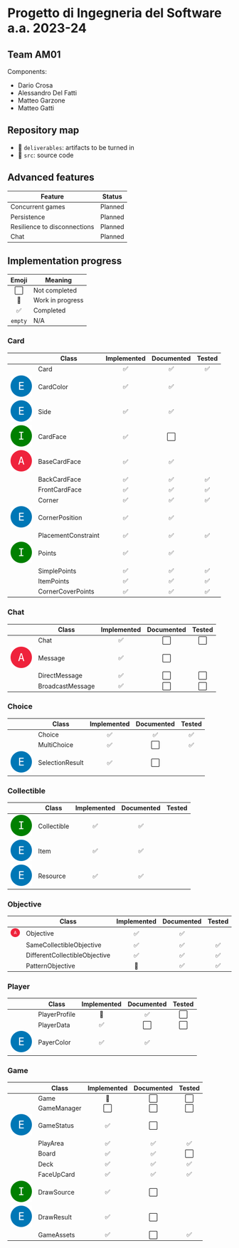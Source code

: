 # Progetto di Ingegneria del Software a.a. 2023-24

## Team AM01

Components:

- Dario Crosa
- Alessandro Del Fatti
- Matteo Garzone
- Matteo Gatti

## Repository map

- :file_folder: `deliverables`: artifacts to be turned in
- :file_folder: `src`: source code

## Advanced features

| Feature                      | Status  |
|------------------------------|:-------:|
| Concurrent games             | Planned |
| Persistence                  | Planned |
| Resilience to disconnections | Planned |
| Chat                         | Planned |

## Implementation progress

|        Emoji         | Meaning          |
|:--------------------:|------------------|
| :white_large_square: | Not completed    |
|    :construction:    | Work in progress |
|  :white_check_mark:  | Completed        |
|       `empty`        | N/A              |

### Card

|                                     | Class               |    Implemented     |      Documented      |       Tested       |
|-------------------------------------|---------------------|:------------------:|:--------------------:|:------------------:|
|                                     | Card                | :white_check_mark: |  :white_check_mark:  | :white_check_mark: |
| ![Enum](img/enum.svg)               | CardColor           | :white_check_mark: |  :white_check_mark:  |                    |
| ![Enum](img/enum.svg)               | Side                | :white_check_mark: |  :white_check_mark:  |                    |
| ![Interface](img/interface.svg)     | CardFace            | :white_check_mark: | :white_large_square: |                    |
| ![Abstract class](img/abstract.svg) | BaseCardFace        | :white_check_mark: |  :white_check_mark:  |                    |
|                                     | BackCardFace        | :white_check_mark: |  :white_check_mark:  | :white_check_mark: |
|                                     | FrontCardFace       | :white_check_mark: |  :white_check_mark:  | :white_check_mark: |
|                                     | Corner              | :white_check_mark: |  :white_check_mark:  | :white_check_mark: |
| ![Enum](img/enum.svg)               | CornerPosition      | :white_check_mark: |  :white_check_mark:  |                    |
|                                     | PlacementConstraint | :white_check_mark: |  :white_check_mark:  | :white_check_mark: |
| ![Interface](img/interface.svg)     | Points              | :white_check_mark: |  :white_check_mark:  |                    |
|                                     | SimplePoints        | :white_check_mark: |  :white_check_mark:  | :white_check_mark: |
|                                     | ItemPoints          | :white_check_mark: |  :white_check_mark:  | :white_check_mark: |
|                                     | CornerCoverPoints   | :white_check_mark: |  :white_check_mark:  | :white_check_mark: |

### Chat

|                                     | Class            |    Implemented     |      Documented      |        Tested        |
|-------------------------------------|------------------|:------------------:|:--------------------:|:--------------------:|
|                                     | Chat             | :white_check_mark: | :white_large_square: | :white_large_square: |
| ![Abstract class](img/abstract.svg) | Message          | :white_check_mark: | :white_large_square: |                      |
|                                     | DirectMessage    | :white_check_mark: | :white_large_square: | :white_large_square: |
|                                     | BroadcastMessage | :white_check_mark: | :white_large_square: | :white_large_square: |

### Choice

|                       | Class           |    Implemented     |      Documented      |       Tested       |
|-----------------------|-----------------|:------------------:|:--------------------:|:------------------:|
|                       | Choice          | :white_check_mark: |  :white_check_mark:  | :white_check_mark: |
|                       | MultiChoice     | :white_check_mark: | :white_large_square: | :white_check_mark: |
| ![Enum](img/enum.svg) | SelectionResult | :white_check_mark: | :white_large_square: |                    |

### Collectible

|                                 | Class       |    Implemented     |     Documented     | Tested |
|---------------------------------|-------------|:------------------:|:------------------:|:------:|
| ![Interface](img/interface.svg) | Collectible | :white_check_mark: | :white_check_mark: |        |
| ![Enum](img/enum.svg)           | Item        | :white_check_mark: | :white_check_mark: |        |
| ![Enum](img/enum.svg)           | Resource    | :white_check_mark: | :white_check_mark: |        |

### Objective

|                                     | Class                         |    Implemented     |     Documented     |       Tested       |
|-------------------------------------|-------------------------------|:------------------:|:------------------:|:------------------:|
| ![Abstract class](img/abstract.svg) | Objective                     | :white_check_mark: | :white_check_mark: |                    |
|                                     | SameCollectibleObjective      | :white_check_mark: | :white_check_mark: | :white_check_mark: |
|                                     | DifferentCollectibleObjective | :white_check_mark: | :white_check_mark: | :white_check_mark: |
|                                     | PatternObjective              |   :construction:   | :white_check_mark: | :white_check_mark: |

### Player

|                       | Class         |    Implemented     |      Documented      |        Tested        |
|-----------------------|---------------|:------------------:|:--------------------:|:--------------------:|
|                       | PlayerProfile |   :construction:   |  :white_check_mark:  | :white_large_square: |
|                       | PlayerData    | :white_check_mark: | :white_large_square: | :white_large_square: |
| ![Enum](img/enum.svg) | PayerColor    | :white_check_mark: |  :white_check_mark:  |                      |

### Game

|                                 | Class       |     Implemented      |      Documented      |        Tested        |
|---------------------------------|-------------|:--------------------:|:--------------------:|:--------------------:|
|                                 | Game        |    :construction:    | :white_large_square: | :white_large_square: |
|                                 | GameManager | :white_large_square: | :white_large_square: | :white_large_square: |
| ![Enum](img/enum.svg)           | GameStatus  |  :white_check_mark:  | :white_large_square: |                      |
|                                 | PlayArea    |  :white_check_mark:  |  :white_check_mark:  |  :white_check_mark:  |
|                                 | Board       |  :white_check_mark:  |  :white_check_mark:  | :white_large_square: |
|                                 | Deck        |  :white_check_mark:  |  :white_check_mark:  |  :white_check_mark:  |
|                                 | FaceUpCard  |  :white_check_mark:  |  :white_check_mark:  |  :white_check_mark:  |
| ![Interface](img/interface.svg) | DrawSource  |  :white_check_mark:  | :white_large_square: |                      |
| ![Enum](img/enum.svg)           | DrawResult  |  :white_check_mark:  | :white_large_square: |                      |
|                                 | GameAssets  |  :white_check_mark:  | :white_large_square: |  :white_check_mark:  |

